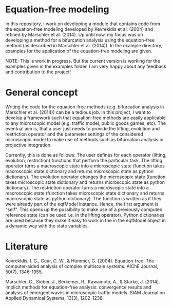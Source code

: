 # Equation-free modeling
In this repository, I work on developing a module that contains code from the equation-free modeling developed by Kevrekidis et al. (2004) and refined by Marschler et al. (2014). Up until now, my focus was on developing a method for a bifurcation analysis using the equation-free method (as described in Marschler et al. (2014)). In the example directory, examples for the application of the equation-free modeling are given.

NOTE: This is work in progress. But the current version is working for the examples given in the examples folder. I am very happy about any feedback and contribution to the project!

# General concept
Writing the code for the equation-free methods (e.g. bifurcation analysis in Marschler et al. (2014)) can be a tedious job. In this project, I want to develop a framework such that equation-free methods are easily applicable to any microscopic model (e.g. traffic model, public goods games, etc). The eventual aim is, that a user just needs to provide the lifting, evolution and restriction operator and the parameter settings of the considered microscopic model to make use of methods such as bifurcation analysis or projective integration. 

Currently, this is done as follows: The user defines for each operator (lifting, evolution, restriction) functions that perform the particular task. The lifting operator turns a macroscopic state into a microscopic state (function takes macroscopic state dictionary and returns microscopic state as python dictionary). The evolution operator changes the microscopic state (function takes microscopic state dictionary and returns microscopic state as python dictionary). The restriction operator turns a microscopic state into a macroscopic state (function takes microscopic state dictionary and returns macroscopic state as python dictionary). The function is written as if they were already part of the eqfModel instance. Hence, the first argument is "self". This opens up the possibility to make use of a previously computed reference state (can be used i.e. in the lifting operator). Python dictionaries are used because they make it easy to work in the in the eqfModel object in a dynamic way with the state variables.

# Literature
Kevrekidis, I. G., Gear, C. W., & Hummer, G. (2004). Equation‐free: The computer‐aided analysis of complex multiscale systems. AIChE Journal, 50(7), 1346-1355.

Marschler, C., Sieber, J., Berkemer, R., Kawamoto, A., & Starke, J. (2014). Implicit methods for equation-free analysis: convergence results and analysis of emergent waves in microscopic traffic models. SIAM Journal on Applied Dynamical Systems, 13(3), 1202-1238.
